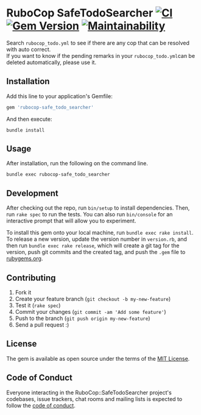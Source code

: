 # RuboCop SafeTodoSearcher [![CI](https://github.com/ydah/rubocop-safe_todo_searcher/actions/workflows/ci.yml/badge.svg)](https://github.com/ydah/rubocop-safe_todo_searcher/actions/workflows/ci.yml) [![Gem Version](https://badge.fury.io/rb/rubocop-safe_todo_searcher.svg)](https://badge.fury.io/rb/rubocop-safe_todo_searcher) [![Maintainability](https://api.codeclimate.com/v1/badges/38a1dd096ef8135421af/maintainability)](https://codeclimate.com/github/ydah/rubocop-safe_todo_searcher/maintainability)

Search `rubocop_todo.yml` to see if there are any cop that can be resolved with auto correct.\
If you want to know if the pending remarks in your `rubocop_todo.yml`can be deleted automatically, please use it.

## Installation

Add this line to your application's Gemfile:

```ruby
gem 'rubocop-safe_todo_searcher'
```

And then execute:

```command
bundle install
```

## Usage

After installation, run the following on the command line.

```command
bundle exec rubocop-safe_todo_searcher
```

## Development

After checking out the repo, run `bin/setup` to install dependencies. Then, run `rake spec` to run the tests. You can also run `bin/console` for an interactive prompt that will allow you to experiment.

To install this gem onto your local machine, run `bundle exec rake install`. To release a new version, update the version number in `version.rb`, and then run `bundle exec rake release`, which will create a git tag for the version, push git commits and the created tag, and push the `.gem` file to [rubygems.org](https://rubygems.org).

## Contributing

1. Fork it
2. Create your feature branch (`git checkout -b my-new-feature`)
3. Test it (`rake spec`)
4. Commit your changes (`git commit -am 'Add some feature'`)
5. Push to the branch (`git push origin my-new-feature`)
6. Send a pull request :)

## License

The gem is available as open source under the terms of the [MIT License](https://opensource.org/licenses/MIT).

## Code of Conduct

Everyone interacting in the RuboCop::SafeTodoSearcher project's codebases, issue trackers, chat rooms and mailing lists is expected to follow the [code of conduct](https://github.com/ydah/rubocop-safe_todo_searcher/blob/master/CODE_OF_CONDUCT.md).
